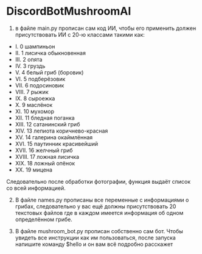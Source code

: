 # DiscordBotMushroomAI
1. в файле main.py прописан сам код ИИ, чтобы его применить должен присутствовать ИИ с 20-ю классами такими как:
- I. 0 шампиньон
- II. 1 лисичка обыкновенная
- III. 2 опята
- IV. 3 груздь
- V. 4 белый гриб (боровик)
- VI. 5 подберёзовик
- VII. 6 подосиновик
- VIII. 7 рыжик
- IX. 8 сыроежка
- X. 9 маслёнок
- XI. 10 мухомор
- XII. 11 бледная поганка
- XIII. 12 сатанинский гриб
- XIV. 13 лепиота коричнево-красная
- XV. 14 галерина окаймлённая
- XVI. 15 паутинник красивейший
- XVII. 16 желчный гриб
- XVIII. 17 ложная лисичка
- XIX. 18 ложный опёнок
- XX. 19 мицена

Следовательно после обработки фотографии, функция выдаёт список со всей информацией.

2. В файле names.py прописаны все переменные с информациями о грибах, следовательно у вас ещё должны присутствовать 20 текстовых файлов где в каждом имеется информация об одном определённом грибе.

3. В файле mushroom_bot.py прописан собственно сам бот. Чтобы увидеть все инструкции как им пользоваться, после запуска напишите команду $hello и он вам всё подробно расскажет